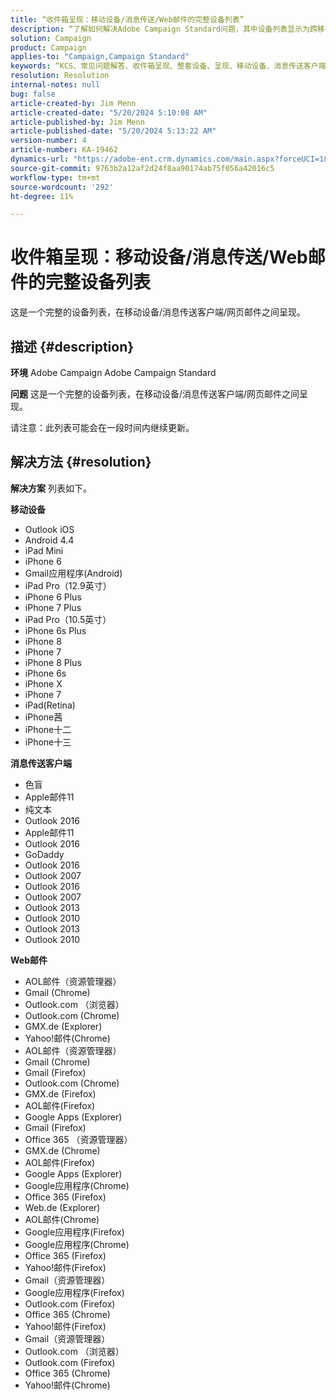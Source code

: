 ```yaml
---
title: “收件箱呈现：移动设备/消息传送/Web邮件的完整设备列表”
description: “了解如何解决Adobe Campaign Standard问题，其中设备列表显示为跨移动/消息传送客户端/网页邮件呈现。”
solution: Campaign
product: Campaign
applies-to: "Campaign,Campaign Standard"
keywords: “KCS、常见问题解答、收件箱呈现、整套设备、呈现、移动设备、消息传送客户端、Web邮件、ACS、AC、Adobe Campaign、Adobe Campaign Standard”
resolution: Resolution
internal-notes: null
bug: false
article-created-by: Jim Menn
article-created-date: "5/20/2024 5:10:08 AM"
article-published-by: Jim Menn
article-published-date: "5/20/2024 5:13:22 AM"
version-number: 4
article-number: KA-19462
dynamics-url: "https://adobe-ent.crm.dynamics.com/main.aspx?forceUCI=1&pagetype=entityrecord&etn=knowledgearticle&id=26b95038-6716-ef11-9f8a-6045bd006268"
source-git-commit: 9763b2a12af2d24f8aa90174ab75f056a42016c5
workflow-type: tm+mt
source-wordcount: '292'
ht-degree: 11%

---
```


# 收件箱呈现：移动设备/消息传送/Web邮件的完整设备列表


这是一个完整的设备列表，在移动设备/消息传送客户端/网页邮件之间呈现。

## 描述 {#description}


<b>环境</b>
Adobe Campaign Adobe Campaign Standard

<b>问题</b>
这是一个完整的设备列表，在移动设备/消息传送客户端/网页邮件之间呈现。

请注意：此列表可能会在一段时间内继续更新。


## 解决方法 {#resolution}


<b>解决方案</b>
列表如下。

<b>移动设备</b>

- Outlook iOS
- Android 4.4
- iPad Mini
- iPhone 6
- Gmail应用程序(Android)
- iPad Pro（12.9英寸）
- iPhone 6 Plus
- iPhone 7 Plus
- iPad Pro（10.5英寸）
- iPhone 6s Plus
- iPhone 8
- iPhone 7
- iPhone 8 Plus
- iPhone 6s
- iPhone X
- iPhone 7
- iPad(Retina)
- iPhone茜
- iPhone十二
- iPhone十三




<b>消息传送客户端</b>

- 色盲
- Apple邮件11
- 纯文本
- Outlook 2016
- Apple邮件11
- Outlook 2016
- GoDaddy
- Outlook 2016
- Outlook 2007
- Outlook 2016
- Outlook 2007
- Outlook 2013
- Outlook 2010
- Outlook 2013
- Outlook 2010




<b>Web邮件</b>

- AOL邮件（资源管理器）
- Gmail (Chrome)
- Outlook.com （浏览器）
- Outlook.com (Chrome)
- GMX.de (Explorer)
- Yahoo!邮件(Chrome)
- AOL邮件（资源管理器）
- Gmail (Chrome)
- Gmail (Firefox)
- Outlook.com (Chrome)
- GMX.de (Firefox)
- AOL邮件(Firefox)
- Google Apps (Explorer)
- Gmail (Firefox)
- Office 365 （资源管理器）
- GMX.de (Chrome)
- AOL邮件(Firefox)
- Google Apps (Explorer)
- Google应用程序(Chrome)
- Office 365 (Firefox)
- Web.de (Explorer)
- AOL邮件(Chrome)
- Google应用程序(Firefox)
- Google应用程序(Chrome)
- Office 365 (Firefox)
- Yahoo!邮件(Firefox)
- Gmail（资源管理器）
- Google应用程序(Firefox)
- Outlook.com (Firefox)
- Office 365 (Chrome)
- Yahoo!邮件(Firefox)
- Gmail（资源管理器）
- Outlook.com （浏览器）
- Outlook.com (Firefox)
- Office 365 (Chrome)
- Yahoo!邮件(Chrome)

